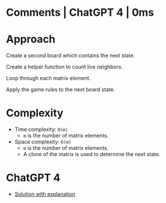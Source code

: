 # Comments | ChatGPT 4 | 0ms

# Approach

Create a second board which contains the next state.

Create a helper function to count live neighbors.

Loop through each matrix element.

Apply the game rules to the next board state.

# Complexity

- Time complexity: `O(m)`
    - `m` is the number of matrix elements.
- Space complexity: `O(m)`
    - `m` is the number of matrix elements.
    - A clone of the matrix is used to determine the next state.

# ChatGPT 4

- [Solution with explanation](https://chat.openai.com/share/8baf7a0b-0b89-40b1-a236-a8fadc20baf4)
